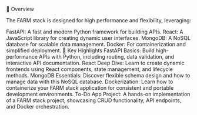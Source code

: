 🌟 Overview

The FARM stack is designed for high performance and flexibility, leveraging:

FastAPI: A fast and modern Python framework for building APIs.
React: A JavaScript library for creating dynamic user interfaces.
MongoDB: A NoSQL database for scalable data management.
Docker: For containerization and simplified deployment.
🚀 Key Highlights
FastAPI Basics: Build high-performance APIs with Python, including routing, data validation, and interactive API documentation.
React Deep Dive: Learn to create dynamic frontends using React components, state management, and lifecycle methods.
MongoDB Essentials: Discover flexible schema design and how to manage data with this NoSQL database.
Dockerization: Learn how to containerize your FARM stack application for consistent and portable development environments.
To-Do App Project: A hands-on implementation of a FARM stack project, showcasing CRUD functionality, API endpoints, and Docker orchestration.